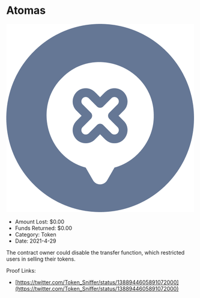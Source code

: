 # Atomas
![Atomas](/rektimages/Atomas.png)
- Amount Lost: $0.00
- Funds Returned: $0.00
- Category: Token
- Date: 2021-4-29

The contract owner could disable the transfer function, which restricted users in selling their tokens.


Proof Links:
- [https://twitter.com/Token_Sniffer/status/1388944605891072000](https://twitter.com/Token_Sniffer/status/1388944605891072000)


